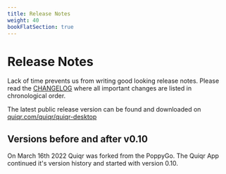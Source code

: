```yaml
---
title: Release Notes
weight: 40
bookFlatSection: true
---
```


# Release Notes

Lack of time prevents us from writing good looking release notes. Please read
the [CHANGELOG](https://github.com/quiqr/quiqr-desktop/blob/main/CHANGELOG.md)
where all important changes are listed in chronological order.

The latest public release version can be found and downloaded on
[quiqr.com/quiqr/quiqr-desktop](https://github.com/quiqr/quiqr-desktop/releases/latest)

## Versions before and after v0.10

On March 16th 2022 Quiqr was forked from the PoppyGo. The Quiqr App continued
it's version history and started with version 0.10.
